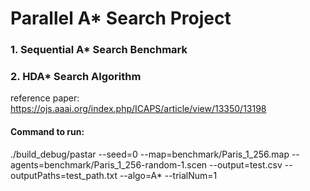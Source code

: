 # Parallel A* Search Project

### 1. Sequential A* Search Benchmark

### 2. HDA* Search Algorithm
reference paper: https://ojs.aaai.org/index.php/ICAPS/article/view/13350/13198



#### Command to run:

./build_debug/pastar --seed=0 --map=benchmark/Paris_1_256.map --agents=benchmark/Paris_1_256-random-1.scen --output=test.csv  --outputPaths=test_path.txt --algo=A* --trialNum=1
